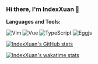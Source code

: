 ### Hi there, I'm IndexXuan 👋

**Languages and Tools:**  

![Vim](https://img.shields.io/badge/Vim-coc.nvim-yellowgreen)
![Vue](https://img.shields.io/badge/Vue-VCA-brightgreen)
![TypeScript](https://img.shields.io/badge/TypeScript-strict-blue)
![Eggjs](https://img.shields.io/badge/Node.js-Egg-orange)

[![IndexXuan's GitHub stats](https://github-readme-stats.vercel.app/api?username=indexxuan&show_icons=true)](https://github.com/anuraghazra/github-readme-stats)

[![IndexXuan's wakatime stats](https://github-readme-stats.vercel.app/api/wakatime?username=indexxuan&layout=compact)](https://github.com/anuraghazra/github-readme-stats)
